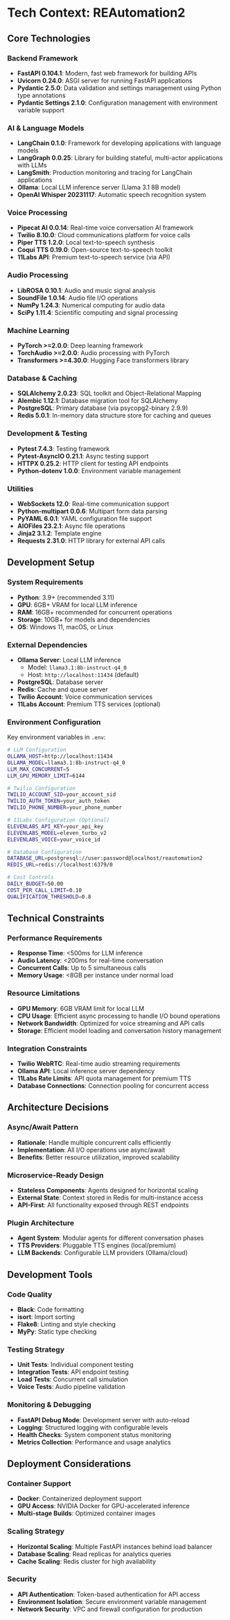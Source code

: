 # Tech Context: REAutomation2

## Core Technologies

### Backend Framework

- **FastAPI 0.104.1**: Modern, fast web framework for building APIs
- **Uvicorn 0.24.0**: ASGI server for running FastAPI applications
- **Pydantic 2.5.0**: Data validation and settings management using Python type annotations
- **Pydantic Settings 2.1.0**: Configuration management with environment variable support

### AI & Language Models

- **LangChain 0.1.0**: Framework for developing applications with language models
- **LangGraph 0.0.25**: Library for building stateful, multi-actor applications with LLMs
- **LangSmith**: Production monitoring and tracing for LangChain applications
- **Ollama**: Local LLM inference server (Llama 3.1 8B model)
- **OpenAI Whisper 20231117**: Automatic speech recognition system

### Voice Processing

- **Pipecat AI 0.0.14**: Real-time voice conversation AI framework
- **Twilio 8.10.0**: Cloud communications platform for voice calls
- **Piper TTS 1.2.0**: Local text-to-speech synthesis
- **Coqui TTS 0.19.0**: Open-source text-to-speech toolkit
- **11Labs API**: Premium text-to-speech service (via API)

### Audio Processing

- **LibROSA 0.10.1**: Audio and music signal analysis
- **SoundFile 1.0.14**: Audio file I/O operations
- **NumPy 1.24.3**: Numerical computing for audio data
- **SciPy 1.11.4**: Scientific computing and signal processing

### Machine Learning

- **PyTorch >=2.0.0**: Deep learning framework
- **TorchAudio >=2.0.0**: Audio processing with PyTorch
- **Transformers >=4.30.0**: Hugging Face transformers library

### Database & Caching

- **SQLAlchemy 2.0.23**: SQL toolkit and Object-Relational Mapping
- **Alembic 1.12.1**: Database migration tool for SQLAlchemy
- **PostgreSQL**: Primary database (via psycopg2-binary 2.9.9)
- **Redis 5.0.1**: In-memory data structure store for caching and queues

### Development & Testing

- **Pytest 7.4.3**: Testing framework
- **Pytest-AsyncIO 0.21.1**: Async testing support
- **HTTPX 0.25.2**: HTTP client for testing API endpoints
- **Python-dotenv 1.0.0**: Environment variable management

### Utilities

- **WebSockets 12.0**: Real-time communication support
- **Python-multipart 0.0.6**: Multipart form data parsing
- **PyYAML 6.0.1**: YAML configuration file support
- **AIOFiles 23.2.1**: Async file operations
- **Jinja2 3.1.2**: Template engine
- **Requests 2.31.0**: HTTP library for external API calls

## Development Setup

### System Requirements

- **Python**: 3.9+ (recommended 3.11)
- **GPU**: 6GB+ VRAM for local LLM inference
- **RAM**: 16GB+ recommended for concurrent operations
- **Storage**: 10GB+ for models and dependencies
- **OS**: Windows 11, macOS, or Linux

### External Dependencies

- **Ollama Server**: Local LLM inference
  - Model: `llama3.1:8b-instruct-q4_0`
  - Host: `http://localhost:11434` (default)
- **PostgreSQL**: Database server
- **Redis**: Cache and queue server
- **Twilio Account**: Voice communication services
- **11Labs Account**: Premium TTS services (optional)

### Environment Configuration

Key environment variables in `.env`:

```bash
# LLM Configuration
OLLAMA_HOST=http://localhost:11434
OLLAMA_MODEL=llama3.1:8b-instruct-q4_0
LLM_MAX_CONCURRENT=5
LLM_GPU_MEMORY_LIMIT=6144

# Twilio Configuration
TWILIO_ACCOUNT_SID=your_account_sid
TWILIO_AUTH_TOKEN=your_auth_token
TWILIO_PHONE_NUMBER=your_phone_number

# 11Labs Configuration (Optional)
ELEVENLABS_API_KEY=your_api_key
ELEVENLABS_MODEL=eleven_turbo_v2
ELEVENLABS_VOICE=your_voice_id

# Database Configuration
DATABASE_URL=postgresql://user:password@localhost/reautomation2
REDIS_URL=redis://localhost:6379/0

# Cost Controls
DAILY_BUDGET=50.00
COST_PER_CALL_LIMIT=0.10
QUALIFICATION_THRESHOLD=0.8
```

## Technical Constraints

### Performance Requirements

- **Response Time**: <500ms for LLM inference
- **Audio Latency**: <200ms for real-time conversation
- **Concurrent Calls**: Up to 5 simultaneous calls
- **Memory Usage**: <8GB per instance under normal load

### Resource Limitations

- **GPU Memory**: 6GB VRAM limit for local LLM
- **CPU Usage**: Efficient async processing to handle I/O bound operations
- **Network Bandwidth**: Optimized for voice streaming and API calls
- **Storage**: Efficient model loading and conversation history management

### Integration Constraints

- **Twilio WebRTC**: Real-time audio streaming requirements
- **Ollama API**: Local inference server dependency
- **11Labs Rate Limits**: API quota management for premium TTS
- **Database Connections**: Connection pooling for concurrent access

## Architecture Decisions

### Async/Await Pattern

- **Rationale**: Handle multiple concurrent calls efficiently
- **Implementation**: All I/O operations use async/await
- **Benefits**: Better resource utilization, improved scalability

### Microservice-Ready Design

- **Stateless Components**: Agents designed for horizontal scaling
- **External State**: Context stored in Redis for multi-instance access
- **API-First**: All functionality exposed through REST endpoints

### Plugin Architecture

- **Agent System**: Modular agents for different conversation phases
- **TTS Providers**: Pluggable TTS engines (local/premium)
- **LLM Backends**: Configurable LLM providers (Ollama/cloud)

## Development Tools

### Code Quality

- **Black**: Code formatting
- **isort**: Import sorting
- **Flake8**: Linting and style checking
- **MyPy**: Static type checking

### Testing Strategy

- **Unit Tests**: Individual component testing
- **Integration Tests**: API endpoint testing
- **Load Tests**: Concurrent call simulation
- **Voice Tests**: Audio pipeline validation

### Monitoring & Debugging

- **FastAPI Debug Mode**: Development server with auto-reload
- **Logging**: Structured logging with configurable levels
- **Health Checks**: System component status monitoring
- **Metrics Collection**: Performance and usage analytics

## Deployment Considerations

### Container Support

- **Docker**: Containerized deployment support
- **GPU Access**: NVIDIA Docker for GPU-accelerated inference
- **Multi-stage Builds**: Optimized container images

### Scaling Strategy

- **Horizontal Scaling**: Multiple FastAPI instances behind load balancer
- **Database Scaling**: Read replicas for analytics queries
- **Cache Scaling**: Redis cluster for high availability

### Security

- **API Authentication**: Token-based authentication for API access
- **Environment Isolation**: Secure environment variable management
- **Network Security**: VPC and firewall configuration for production
